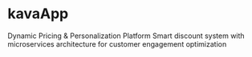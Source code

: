 # kavaApp
Dynamic Pricing &amp; Personalization Platform Smart discount system with microservices architecture for customer engagement optimization
